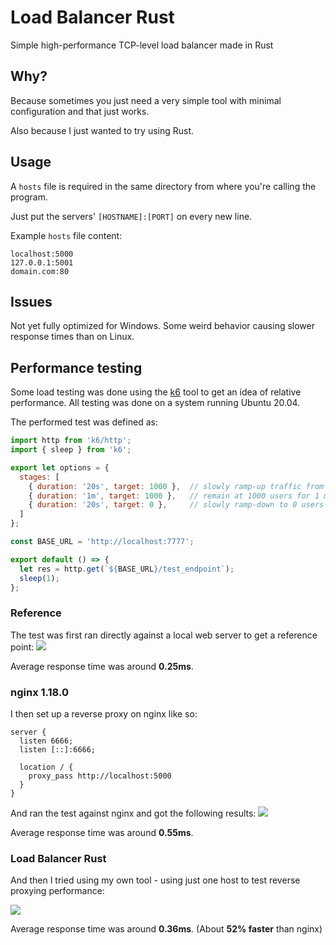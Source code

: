 # Load Balancer Rust
Simple high-performance TCP-level load balancer made in Rust

## Why?
Because sometimes you just need a very simple tool with minimal configuration and that just works.

Also because I just wanted to try using Rust.

## Usage
A `hosts` file is required in the same directory from where you're calling the program.

Just put the servers' `[HOSTNAME]:[PORT]` on every new line.

Example `hosts` file content:
```
localhost:5000
127.0.0.1:5001
domain.com:80
```

## Issues
Not yet fully optimized for Windows. Some weird behavior causing slower response times than on Linux.

## Performance testing
Some load testing was done using the [k6](https://k6.io/) tool to get an idea of relative performance. All testing was done on a system running Ubuntu 20.04.

The performed test was defined as:
```js
import http from 'k6/http';
import { sleep } from 'k6';

export let options = {
  stages: [
    { duration: '20s', target: 1000 },  // slowly ramp-up traffic from 1 to 1000 users over 20 seconds
    { duration: '1m', target: 1000 },   // remain at 1000 users for 1 minute
    { duration: '20s', target: 0 },     // slowly ramp-down to 0 users
  ]
};

const BASE_URL = 'http://localhost:7777';

export default () => {
  let res = http.get(`${BASE_URL}/test_endpoint`);
  sleep(1);
};
```

### Reference
The test was first ran directly against a local web server to get a reference point:
![](https://cryshana.me/f/T2bwGCVdYM04.png)

Average response time was around **0.25ms**.

### nginx 1.18.0
I then set up a reverse proxy on nginx like so:
```nginx
server {
  listen 6666;
  listen [::]:6666;
  
  location / {
    proxy_pass http://localhost:5000
  }
}
```
And ran the test against nginx and got the following results:
![](https://cryshana.me/f/uVmlKwSzzRJm.png)

Average response time was around **0.55ms**.

### Load Balancer Rust
And then I tried using my own tool - using just one host to test reverse proxying performance:

![](https://cryshana.me/f/CAXD08i5DyaH.png)

Average response time was around **0.36ms**. (About **52% faster** than nginx)
